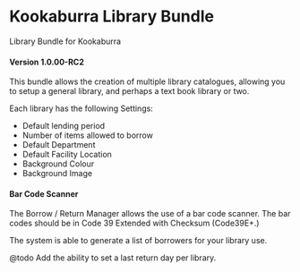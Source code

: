 # Kookaburra Library Bundle
Library Bundle for Kookaburra
#### Version 1.0.00-RC2

This bundle allows the creation of multiple library catalogues, allowing you to setup a general library, and perhaps a text book library or two.

Each library has the following Settings:
 * Default lending period
 * Number of items allowed to borrow
 * Default Department
 * Default Facility Location
 * Background Colour
 * Background Image

#### Bar Code Scanner 
The Borrow / Return Manager allows the use of a bar code scanner.  The bar codes should be in Code 39 Extended with Checksum (Code39E+.)

The system is able to generate a list of borrowers for your library use. 

@todo  Add the ability to set a last return day per library.